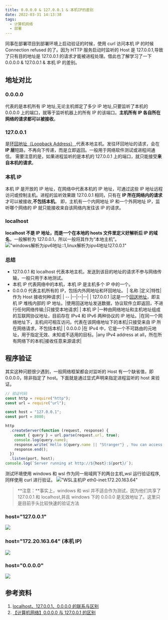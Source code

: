 ```yaml
---
title: 0.0.0.0 & 127.0.0.1 & 本机IP的差别
date: 2022-03-31 14:13:38
tags:
  - 计算机网络
  - 部署
---
```


同事在部署项目到部署环境上启动验证的时候，使用 curl 访问本机 IP 的时候 Connection refused 的了。因为 HTTP 服务启动时监听的 Host 是 127.0.0.1,导致了只有目的地址是 127.0.0.1 的请求才能被进程处理。借此也了解学习了一下 0.0.0.0 & 127.0.0.1 & 本机 IP 的差别。

## 地址对比

### 0.0.0.0

代表的是本机所有 IP 地址,无论主机绑定了多少 IP 地址,只要监听了本机的 0.0.0.0 上的端口，就等于监听机器上的所有 IP 的该端口。**主机所有 IP 各自所在网络的请求都可以被接收**。

### 127.0.0.1

是[环回地址（Loopback Address）](https://baike.baidu.com/item/%E5%9B%9E%E9%80%81%E5%9C%B0%E5%9D%80/8021522),代表本地主机。发往环回地址的请求，会在 **IP 层**短路，不再向下传递，而是立即返回。一般用于网络软件测试或进程间通信。
需要注意的是，如果进程监听的是本机的 127.0.0.1 上的端口，就只能接受**来自本机的请求**。

### 本机 IP

本机 IP 是开放的 IP 地址，在网络中代表本机的 IP 地址，可通过这些 IP 地址远程访问或控制主机。进程的监听效果跟 127.0.0.1 相同，只有在 **IP 所在网络内的请求**才可以被接收,**不包括本机**。
即，主机有一个内网地址 IP 和一个外网地址 IP，监听哪个网络的 IP 就只能接收来自该网络内发往该 IP 的请求。

### localhost

**localhost 不是 IP 地址，而是一个在本地的 hosts 文件里定义好解析后 IP 的域名**，一般解析为 127.0.0.1，所以一般将其作为“本地主机”。
!["windows解析为ipv6地址::1,linux解析为ipv4地址127.0.0.1"](https://s3.bmp.ovh/imgs/2022/03/31/40d08de3414bee88.png "windows解析为ipv6地址::1,linux解析为ipv4地址127.0.0.1")

### 总结

- 127.0.0.1 和 localhost 代表本地主机，发送到该目的地址的请求不参与网络传输，一般只用于本地测试。
- 本机 IP 代表网络中的本机，本机 IP 是主机多个 IP 中的一个。
- 0.0.0.0 代表主机所有的 IP，包括内外网地址和环回地址。
  | 名称 |定义|特性|作为 Host 接收何种请求|
  | -- |--|--|--|
  | 127.0.0.1 |这是一个[回送地址](https://baike.baidu.com/item/%E5%9B%9E%E9%80%81%E5%9C%B0%E5%9D%80/8021522)，即主机 IP 堆栈内部的 IP 地址。|使用回送地址发送数据，协议软件立即返回，不进行任何网络传输;|只接受本地请求|
  | 本机 IP |一种由网络地址和主机地址组成的互联网协议地址，目前存在 IPv4 和 IPv6 两种协议的 IP 地址。|在同一个网络地址下，主机间可相互访问。代表在该网络地址下的本机|只接受来自 IP 所在网络请求，不包括本机|
  | 0.0.0.0 |在 IPv4 中，它是一个不可路由的元地址，用于指定无效、未知或不适用的目标。|any IPv4 address at all，所在所有网络下的本机|接收任意来源请求|

## 程序验证

其实这种问题很少遇到，一般网络框架都会对监听的 Host 有一个缺省值，即 0.0.0.0，除非指定了 host。下面就是通过显式声明来指定进程监听的 host 来验证。

```javascript
// 验证代码
const http = require("http");
const url = require("url");

const host = "127.0.0.1";
const port = 8080;

http
  .createServer(function (request, response) {
    const { query } = url.parse(request.url, true);
    console.log(query.name);
    response.write(`Hello ${query.name || "Stranger"} , You can access me!\n`);
    response.end();
  })
  .listen(port, host);
console.log(`Server running at http://${host}:${port}/`);
```

测试环境使用 windows 和 wsl 作为同一局域网下的两台主机,wsl 运行验证程序,同样使用 curl 进行验证。
!["WSL主机IP eth0-inet:172.20.163.64"](https://s3.bmp.ovh/imgs/2022/03/31/9ddc682431a989d8.png "WSL主机IP eth0-inet:172.20.163.64")

> **注意：**事实上，windows 和 wsl 并不适合作为测试，因为他们共享了 127.0.0.1 和 localhost,并且 windows 下的 0.0.0.0 是无效地址了。这里只是目前手头比较快速的验证方法

### host="127.0.0.1"

![](https://s3.bmp.ovh/imgs/2022/03/31/75ccd5aa7d8e30b6.png)

### host="172.20.163.64" (本机 IP)

![](https://s3.bmp.ovh/imgs/2022/03/31/5bf775d54a808504.png)

### host="0.0.0.0"

![](https://s3.bmp.ovh/imgs/2022/03/31/f13de708fb8db9b3.png)

## 参考资料

1. [localhost、127.0.0.1、0.0.0.0 的联系与区别](https://juejin.cn/post/7065520262573195294)
2. [【计算机网络】0.0.0.0 与 127.0.0.1 的区别](https://blog.csdn.net/m0_45406092/article/details/118860649)
